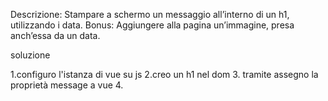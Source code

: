 Descrizione: Stampare a schermo un messaggio all’interno di un h1, utilizzando i data.
Bonus: Aggiungere alla pagina un’immagine, presa anch’essa da un data.

soluzione

1.configuro l'istanza di vue su js
2.creo un h1 nel dom
3. tramite assegno la proprietà message a vue
4.